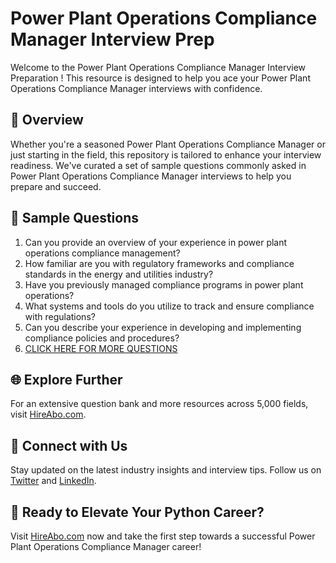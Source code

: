 # Power Plant Operations Compliance Manager Interview Prep

Welcome to the Power Plant Operations Compliance Manager Interview Preparation ! This resource is designed to help you ace your Power Plant Operations Compliance Manager interviews with confidence.

## 🚀 Overview

Whether you're a seasoned Power Plant Operations Compliance Manager or just starting in the field, this repository is tailored to enhance your interview readiness. We've curated a set of sample questions commonly asked in Power Plant Operations Compliance Manager interviews to help you prepare and succeed.

## 📝 Sample Questions

1. Can you provide an overview of your experience in power plant operations compliance management?
2. How familiar are you with regulatory frameworks and compliance standards in the energy and utilities industry?
3. Have you previously managed compliance programs in power plant operations?
4. What systems and tools do you utilize to track and ensure compliance with regulations?
5. Can you describe your experience in developing and implementing compliance policies and procedures?
6. [CLICK HERE FOR MORE QUESTIONS](https://hireabo.com/job/20_4_30/Power%20Plant%20Operations%20Compliance%20Manager)

## 🌐 Explore Further

For an extensive question bank and more resources across 5,000 fields, visit [HireAbo.com](https://www.hireabo.com).

## 📱 Connect with Us

Stay updated on the latest industry insights and interview tips. Follow us on [Twitter](https://twitter.com/hireabo) and [LinkedIn](https://www.linkedin.com/in/hire-abo-3609972a8/).

## 🚀 Ready to Elevate Your Python Career?

Visit [HireAbo.com](https://www.hireabo.com) now and take the first step towards a successful Power Plant Operations Compliance Manager career!
